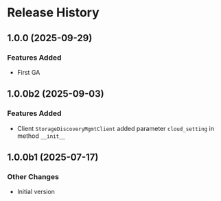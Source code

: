 # Release History

## 1.0.0 (2025-09-29)

### Features Added

  - First GA

## 1.0.0b2 (2025-09-03)

### Features Added

  - Client `StorageDiscoveryMgmtClient` added parameter `cloud_setting` in method `__init__`

## 1.0.0b1 (2025-07-17)

### Other Changes

  - Initial version
